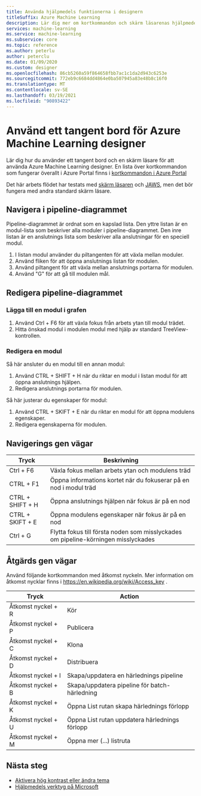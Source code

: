 ```yaml
---
title: Använda hjälpmedels funktionerna i designern
titleSuffix: Azure Machine Learning
description: Lär dig mer om kortkommandon och skärm läsarenas hjälpmedels funktioner i designern.
services: machine-learning
ms.service: machine-learning
ms.subservice: core
ms.topic: reference
ms.author: peterlu
author: peterclu
ms.date: 01/09/2020
ms.custom: designer
ms.openlocfilehash: 86cb5260a59f864658fbb7ac1c1da2d943c6253e
ms.sourcegitcommit: 772eb9c6684dd4864e0ba507945a83e48b8c16f0
ms.translationtype: MT
ms.contentlocale: sv-SE
ms.lasthandoff: 03/19/2021
ms.locfileid: "90893422"
---
```

# <a name="use-a-keyboard-to-use-azure-machine-learning-designer"></a>Använd ett tangent bord för Azure Machine Learning designer

Lär dig hur du använder ett tangent bord och en skärm läsare för att använda Azure Machine Learning designer. En lista över kortkommandon som fungerar överallt i Azure Portal finns i [kortkommandon i Azure Portal](../azure-portal/azure-portal-keyboard-shortcuts.md)

Det här arbets flödet har testats med [skärm läsaren](https://support.microsoft.com/help/22798/windows-10-complete-guide-to-narrator) och [JAWS](https://www.freedomscientific.com/products/software/jaws/), men det bör fungera med andra standard skärm läsare.

## <a name="navigate-the-pipeline-graph"></a>Navigera i pipeline-diagrammet

Pipeline-diagrammet är ordnat som en kapslad lista. Den yttre listan är en modul-lista som beskriver alla moduler i pipeline-diagrammet. Den inre listan är en anslutnings lista som beskriver alla anslutningar för en speciell modul.  

1. I listan modul använder du piltangenten för att växla mellan moduler.
1. Använd fliken för att öppna anslutnings listan för modulen.
1. Använd piltangent för att växla mellan anslutnings portarna för modulen.
1. Använd "G" för att gå till modulen mål.

## <a name="edit-the-pipeline-graph"></a>Redigera pipeline-diagrammet

### <a name="add-a-module-to-the-graph"></a>Lägga till en modul i grafen

1. Använd Ctrl + F6 för att växla fokus från arbets ytan till modul trädet.
1. Hitta önskad modul i modulen modul med hjälp av standard TreeView-kontrollen.

### <a name="edit-a-module"></a>Redigera en modul

Så här ansluter du en modul till en annan modul:

1. Använd CTRL + SHIFT + H när du riktar en modul i listan modul för att öppna anslutnings hjälpen.
1. Redigera anslutnings portarna för modulen.

Så här justerar du egenskaper för modul:

1. Använd CTRL + SKIFT + E när du riktar en modul för att öppna modulens egenskaper.
1. Redigera egenskaperna för modulen.

## <a name="navigation-shortcuts"></a>Navigerings gen vägar

| Tryck | Beskrivning |
|-|-|
| Ctrl + F6 | Växla fokus mellan arbets ytan och modulens träd |
| CTRL + F1   | Öppna informations kortet när du fokuserar på en nod i modul träd |
| CTRL + SHIFT + H | Öppna anslutnings hjälpen när fokus är på en nod |
| CTRL + SKIFT + E | Öppna modulens egenskaper när fokus är på en nod |
| Ctrl + G | Flytta fokus till första noden som misslyckades om pipeline-körningen misslyckades |

## <a name="action-shortcuts"></a>Åtgärds gen vägar

Använd följande kortkommandon med åtkomst nyckeln. Mer information om åtkomst nycklar finns i https://en.wikipedia.org/wiki/Access_key .

| Tryck | Action |
|-|-|
| Åtkomst nyckel + R | Kör |
| Åtkomst nyckel + P | Publicera |
| Åtkomst nyckel + C | Klona |
| Åtkomst nyckel + D | Distribuera |
| Åtkomst nyckel + I | Skapa/uppdatera en härlednings pipeline |
| Åtkomst nyckel + B | Skapa/uppdatera pipeline för batch-härledning |
| Åtkomst nyckel + K | Öppna List rutan skapa härlednings förlopp |
| Åtkomst nyckel + U | Öppna List rutan uppdatera härlednings förlopp |
| Åtkomst nyckel + M | Öppna mer (...) listruta |

## <a name="next-steps"></a>Nästa steg

- [Aktivera hög kontrast eller ändra tema](../azure-portal/set-preferences.md#choose-a-theme-or-enable-high-contrast)
- [Hjälpmedels verktyg på Microsoft](https://www.microsoft.com/accessibility)
